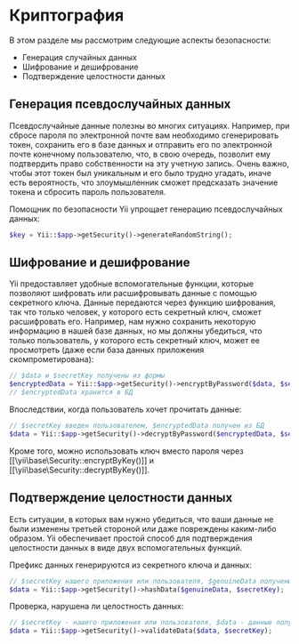 Криптография
============

В этом разделе мы рассмотрим следующие аспекты безопасности:

- Генерация случайных данных
- Шифрование и дешифрование
- Подтверждение целостности данных

Генерация псевдослучайных данных
----------------------------

Псевдослучайные данные полезны во многих ситуациях. Например, при сбросе пароля по электронной почте вам необходимо сгенерировать токен, сохранить его в базе данных и отправить его по электронной почте конечному пользователю, что, в свою очередь, позволит ему подтвердить право собственности на эту учетную запись. Очень важно, чтобы этот токен был уникальным и его было трудно угадать, иначе есть вероятность, что злоумышленник сможет предсказать значение токена и сбросить пароль пользователя.

Помощник по безопасности Yii упрощает генерацию псевдослучайных данных:

```php
$key = Yii::$app->getSecurity()->generateRandomString();
```

Шифрование и дешифрование
-------------------------

Yii предоставляет удобные вспомогательные функции, которые позволяют шифровать или расшифровывать данные с помощью секретного ключа. Данные передаются через функцию шифрования, так что только человек, у которого есть секретный ключ, сможет расшифровать его.
Например, нам нужно сохранить некоторую информацию в нашей базе данных, но мы должны убедиться, что только пользователь, у которого есть секретный ключ, может ее просмотреть (даже если база данных приложения скомпрометирована):

```php
// $data и $secretKey получены из формы
$encryptedData = Yii::$app->getSecurity()->encryptByPassword($data, $secretKey);
// $encryptedData хранится в БД
```

Впоследствии, когда пользователь хочет прочитать данные:

```php
// $secretKey введен пользователем, $encryptedData получен из БД
$data = Yii::$app->getSecurity()->decryptByPassword($encryptedData, $secretKey);
```

Кроме того, можно использовать ключ вместо пароля через [[\yii\base\Security::encryptByKey()]] и [[\yii\base\Security::decryptByKey()]].

Подтверждение целостности данных
-------------------------

Есть ситуации, в которых вам нужно убедиться, что ваши данные не были изменены третьей стороной или даже повреждены каким-либо образом. Yii обеспечивает простой способ для подтверждения целостности данных в виде двух вспомогательных функций.

Префикс данных генерируются из секретного ключа и данных:
```php
// $secretKey нашего приложения или пользователя, $genuineData полученые из надежного источника
$data = Yii::$app->getSecurity()->hashData($genuineData, $secretKey);
```

Проверка, нарушена ли целостность данных:

```php
// $secretKey - нашего приложения или пользователя, $data - данные полученные из ненадежного источника
$data = Yii::$app->getSecurity()->validateData($data, $secretKey);
```
